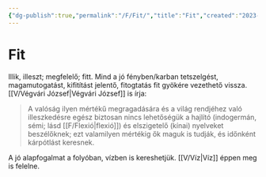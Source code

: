 ```yaml
---
{"dg-publish":true,"permalink":"/F/Fit/","title":"Fit","created":"2023-11-03T05:20","updated":"2023-11-08T03:41"}
---
```



# Fit

Illik, illeszt; megfelelő; fitt. Mind a jó fényben/karban tetszelgést, magamutogatást, kifitítást jelentő, fitogtatás fit gyökére vezethető vissza. [[V/Végvári József\|Végvári József]] is írja:  
> A valóság ilyen mértékű megragadására és a világ rendjéhez való illeszkedésre egész biztosan nincs lehetőségük a hajlító (indogermán, sémi; lásd [[F/Flexió\|flexió]]) és elszigetelő (kínai) nyelveket beszélőknek; ezt valamilyen mértékig ők maguk is tudják, és időnként kárpótlást keresnek.  

A jó alapfogalmat a folyóban, vízben is kereshetjük. [[V/Víz\|Víz]] éppen meg is felelne.  
